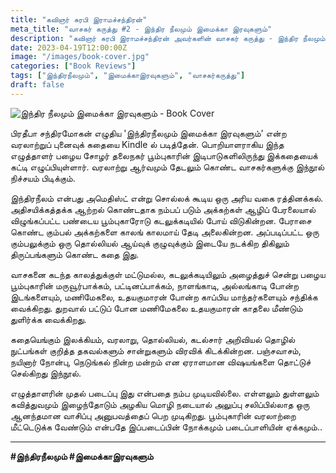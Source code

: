 ```yaml
---
title: "கவிஞர் சுரபி இராமச்சந்திரன்"
meta_title: "வாசகர் கருத்து #2 - இந்திர நீலமும் இமைக்கா இரவுகளும்"
description: "கவிஞர் சுரபி இராமச்சந்திரன் அவர்களின் வாசகர் கருத்து - இந்திர நீலமும் இமைக்கா இரவுகளும்"
date: 2023-04-19T12:00:00Z
image: "/images/book-cover.jpg"
categories: ["Book Reviews"]
tags: ["இந்திரநீலமும்", "இமைக்காஇரவுகளும்", "வாசகர்கருத்து"]
draft: false
---
```


![இந்திர நீலமும் இமைக்கா இரவுகளும் - Book Cover](/images/book-cover.jpg)

பிரதீபா சந்திரமோகன் எழுதிய 'இந்திரநீலமும் இமைக்கா இரவுகளும்' என்ற வரலாற்றுப் புனைவுக் கதையை Kindle ல் படித்தேன். பொறியாளராகிய இந்த எழுத்தாளர் பழைய சோழர் தலைநகர் பூம்புகாரின் இடிபாடுகளிலிருந்து இக்கதையைக் கட்டி எழுப்பியுள்ளார். வரலாற்று ஆர்வமும் தேடலும் கொண்ட வாசகர்களுக்கு இந்நூல் நிச்சயம் பிடிக்கும். 

இந்திரநீலம் என்பது அமெதிஸ்ட் என்று சொல்லக் கூடிய ஒரு அரிய வகை ரத்தினக்கல். அதிசயிக்கத்தக்க ஆற்றல் கொண்டதாக நம்பப் படும் அக்கற்கள் ஆழிப் பேரலையால் விழுங்கப்பட்ட பண்டைய பூம்புகாரோடு கடலுக்கடியில் போய் விடுகின்றன. பேராசை கொண்ட கும்பல் அக்கற்களை காலங் காலமாய் தேடி அலைகின்றன. அப்படிப்பட்ட ஒரு கும்பலுக்கும் ஒரு தொல்லியல் ஆய்வுக் குழுவுக்கும் இடையே நடக்கிற திகிலும் திருப்பங்களும் கொண்ட கதை இது. 

வாசகனை கடந்த காலத்துக்குள் மட்டுமல்ல, கடலுக்கடியிலும் அழைத்துச் சென்று பழைய பூம்புகாரின் மருவூர்பாக்கம், பட்டினப்பாக்கம், நாளங்காடி, அல்லங்காடி போன்ற இடங்களையும், மணிமேகலை, உதயகுமாரன் போன்ற காப்பிய மாந்தர்களையும் சந்திக்க வைக்கிறது. துறவால் பட்டுப் போன மணிமேகலை உதயகுமாரன் காதலை மீண்டும் துளிர்க்க வைக்கிறது. 

கதையெங்கும் இலக்கியம், வரலாறு, தொல்லியல், கடல்சார் அறிவியல் தொழில் நுட்பங்கள் குறித்த தகவல்களும் சான்றுகளும் விரவிக் கிடக்கின்றன. பஞ்சவாசம், நயினார் நோன்பு, நெடுங்கல் நின்ற மன்றம் என ஏராளமான விஷயங்களை தொட்டுச் செல்கிறது இந்நூல். 

எழுத்தாளரின் முதல் படைப்பு இது என்பதை நம்ப முடியவில்லை. எள்ளலும் துள்ளலும் கவித்துவமும் இழைந்தோடும் அழகிய மொழி நடையால் அலுப்பு சலிப்பில்லாத ஒரு ஆனந்தமான வாசிப்பு அனுபவத்தைப் பெற முடிகிறது. பூம்புகாரின் வரலாற்றை மீட்டெடுக்க வேண்டும் என்பதே இப்படைப்பின் நோக்கமும் படைப்பாளியின் ஏக்கமும்..

---

**#இந்திரநீலமும் #இமைக்காஇரவுகளும்**
